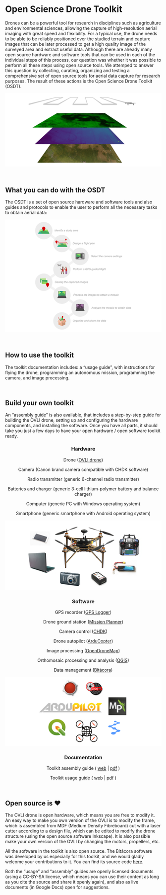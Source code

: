 # Open Science Drone Toolkit

Drones can be a powerful tool for research in disciplines such as agriculture and environmental sciences, allowing the capture of high-resolution aerial imaging with great speed and flexibility. For a typical use, the drone needs to be able to be reliably positioned over the studied terrain and capture images that can be later processed to get a high quality image of the surveyed area and extract useful data. Although there are already many open source hardware and software tools that can be used in each of the individual steps of this process, our question was whether it was possible to perform all these steps using open source tools. We attemped to answer this question by collecting, curating, organizing and testing a comprehensive set of open source tools for aerial data capture for research purposes. The result of these actions is the Open Science Drone Toolkit (OSDT).

![aerial images](img/aerial_data.png)

&nbsp;
## What you can do with the OSDT

The OSDT is a set of open source hardware and software tools and also guides and protocols to enable the user to perform all the necessary tasks to obtain aerial data:

![tasks](img/tasks.png)

&nbsp;
## How to use the toolkit

The toolkit documentation includes: a “usage guide”, with instructions for flying the drone, programming an autonomous mission, programming the camera, and image processing. 

&nbsp;
## Build your own toolkit

An “assembly guide” is also available, that includes a step-by-step guide for building the OVLI drone, setting up and configuring the hardware components, and installing the software. Once you have all parts, it should take you just a few days to have your open hardware / open software toolkit ready.

<h3 align="center">
Hardware
</h3>

<p align="center">
Drone (<a href="http://vuela.cc/ovli">OVLI drone</a>)
</p>
<p align="center"> 
Camera (Canon brand camera compatible with CHDK software)
</p>
<p align="center"> 
Radio transmitter (generic 6-channel radio transmitter)
</p>
<p align="center"> 
Batteries and charger (generic 3-cell lithium-polymer battery and balance charger)
</p>
<p align="center"> 
Computer (generic PC with Windows operating system)
</p>
<p align="center"> 
Smartphone (generic smartphone with Android operating system)
</p>
<p align="center"> 
<img src = "https://github.com/vuelaendron/vuela/raw/master/docs/img/hardware.png" alt = "Hardware">
</p>

<h3 align="center">
Software
</h3>

<p align="center">
GPS recorder (<a href="https://www.basicairdata.eu/projects/android/android-gps-logger/">GPS Logger</a>)
</p>
<p align="center">
Drone ground station (<a href="https://ardupilot.org/planner/">Mission Planner</a>)
</p>
<p align="center">
Camera control (<a href="https://chdk.fandom.com/wiki/CHDK">CHDK</a>)
</p>
<p align="center">
Drone autopilot (<a href="https://ardupilot.org/copter/">ArduCopter</a>)
</p>
<p align="center">
Image processing (<a href="https://www.opendronemap.org/">OpenDroneMap</a>)
</p>
<p align="center">
Orthomosaic processing and analysis (<a href="https://qgis.org/">QGIS</a>)
</p>
<p align="center">
Data management (<a href="https://github.com/gpereyrairujo/bitacora">Bitácora</a>)
</p>
<p align="center"> 
<img src = "https://github.com/vuelaendron/vuela/raw/master/docs/img/software.png" alt = "Software">
</p>

<h3 align="center">
Documentation
</h3>

<p align="center">
Toolkit assembly guide ( <a href="https://docs.google.com/document/d/e/2PACX-1vTXeasMgMOBvqAP6wmyNhIa-ovO8ws7W8Og-I5_ktDZyjy2wyLvKLCkDlXn1ZJA4xkJHSO_x_zvbJ-8/pub">web</a> | 
                         <a href="https://docs.google.com/document/d/1_tNY7UK35flxOQ0ZQNhps3qg5j1-PpDxrRWyFFqQm7w/export?format=pdf">pdf</a> )
</p>
<p align="center">
Toolkit usage guide ( <a href="https://docs.google.com/document/d/e/2PACX-1vScLeK9OIsFwau_AjD0BoZ5qA3AALa-EZ8q1DCav_d9Ow6-NHXU-6HZ554YjgXLA6lWTsBkX81iXsXL/pub">web</a> | 
                         <a href="https://docs.google.com/document/d/1_JU6kWQkkMbWsNESzSVhhXOGH1_aeSgy2gr4xeK5eRg/export?format=pdf">pdf</a> )
</p>

&nbsp;
## Open source is ❤

The OVLI drone is open hardware, which means you are free to modify it. An easy way to make you own version of the OVLI is to modify the frame, which is assembled from MDF (Medium Density Fibreboard) cut with a laser cutter according to a design file, which can be edited to modify the drone structure (using the open source software Inkscape). It is also possible make your own version of the OVLI by changing the motors, propellers, etc. 

All the software in the toolkit is also open source. The Bitácora software was developed by us especially for this toolkit, and we would gladly welcome your contributions to it. You can find its source code [here](https://github.com/gpereyrairujo/bitacora).

Both the “usage” and “assembly” guides are openly licensed documents (using a CC-BY-SA license, which means you can use their content as long as you cite the source and share it openly again), and also as live documents (in Google Docs) open for suggestions. 
